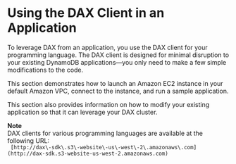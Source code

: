 # Using the DAX Client in an Application<a name="DAX.client"></a>

To leverage DAX from an application, you use the DAX client for your programming language\. The DAX client is designed for minimal disruption to your existing DynamoDB applications—you only need to make a few simple modifications to the code\.

This section demonstrates how to launch an Amazon EC2 instance in your default Amazon VPC, connect to the instance, and run a sample application\.

This section also provides information on how to modify your existing application so that it can leverage your DAX cluster\.

**Note**  
DAX clients for various programming languages are available at the following URL:  
` [http://dax\-sdk\.s3\-website\-us\-west\-2\.amazonaws\.com](http://dax-sdk.s3-website-us-west-2.amazonaws.com)`